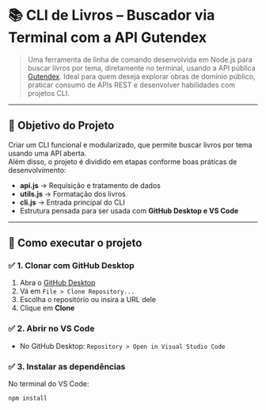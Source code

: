 # 📚 CLI de Livros – Buscador via Terminal com a API Gutendex

> Uma ferramenta de linha de comando desenvolvida em Node.js para buscar livros por tema, diretamente no terminal, usando a API pública [Gutendex](https://gutendex.com). Ideal para quem deseja explorar obras de domínio público, praticar consumo de APIs REST e desenvolver habilidades com projetos CLI.

---

## 🎯 Objetivo do Projeto

Criar um CLI funcional e modularizado, que permite buscar livros por tema usando uma API aberta.  
Além disso, o projeto é dividido em etapas conforme boas práticas de desenvolvimento:

- **api.js** → Requisição e tratamento de dados  
- **utils.js** → Formatação dos livros  
- **cli.js** → Entrada principal do CLI  
- Estrutura pensada para ser usada com **GitHub Desktop e VS Code**

---

## 🚀 Como executar o projeto

### ✅ 1. Clonar com GitHub Desktop

1. Abra o [GitHub Desktop](https://desktop.github.com/)
2. Vá em `File > Clone Repository...`
3. Escolha o repositório ou insira a URL dele
4. Clique em **Clone**

### ✅ 2. Abrir no VS Code

- No GitHub Desktop: `Repository > Open in Visual Studio Code`

### ✅ 3. Instalar as dependências

No terminal do VS Code:
```bash
npm install
